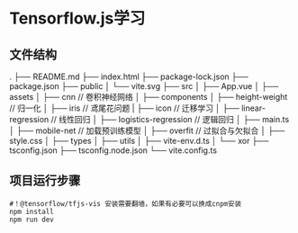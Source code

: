 # Tensorflow.js学习

## 文件结构
.
├── README.md
├── index.html
├── package-lock.json
├── package.json
├── public
│   └── vite.svg
├── src
│   ├── App.vue
│   ├── assets
│   ├── cnn    // 卷积神经网络
│   ├── components
│   ├── height-weight   // 归一化
│   ├── iris      // 鸢尾花问题
|   ├── icon      // 迁移学习
│   ├── linear-regression    // 线性回归
│   ├── logistics-regression   // 逻辑回归
│   ├── main.ts
│   ├── mobile-net    // 加载预训练模型
│   ├── overfit     // 过拟合与欠拟合
│   ├── style.css
│   ├── types
│   ├── utils
│   ├── vite-env.d.ts
│   └── xor
├── tsconfig.json
├── tsconfig.node.json
└── vite.config.ts



## 项目运行步骤

```shell
#！@tensorflow/tfjs-vis 安装需要翻墙，如果有必要可以换成cnpm安装
npm install 
npm run dev

```
